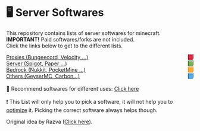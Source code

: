 # 🖥 Server Softwares
This repository contains lists of server softwares for minecraft.
</br>
**IMPORTANT!** Paid softwares/forks are not included.
</br>
Click the links below to get to the different lists.

<img style="float: right;" src="imgs/red_book.png" width="16"> <a href="PROXIES.md">Proxies (Bungeecord, Velocity ...)</a>
</br>
<img style="float: right;" src="imgs/green_book.png" width="16"> <a href="SERVERS.md">Server (Spigot, Paper ...)</a>
</br>
<img style="float: right;" src="imgs/orange_book.png" width="16"> <a href="BEDROCK.md">Bedrock (Nukkit, PocketMine ...)</a>
</br>
<img style="float: right;" src="imgs/blue_book.png" width="16"> <a href="OTHERS.md">Others (GeyserMC, Carbon...)</a>
</br></br>
📀 Recommend softwares for different uses: <a href="RECOMMEND.md">Click here</a>
</br></br>
❗ This List will only help you to pick a software, it will not help you to [optimize](https://github.com/YouHaveTrouble/minecraft-optimization) it. Picking the correct software always helps though.

Original idea by Razva (<a href="https://gist.github.com/Razva/e7304fb80a210639107a35838dee2832">Click here</a>).
